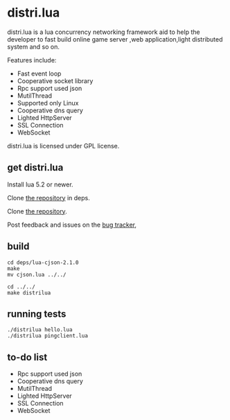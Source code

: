 distri.lua
======
distri.lua is a lua concurrency networking framework aid to help the developer to fast
build online game server ,web application,light distributed system and so on.

Features include:

* Fast event loop
* Cooperative socket library
* Rpc support used json
* MutilThread
* Supported only Linux
* Cooperative dns query
* Lighted HttpServer
* SSL Connection
* WebSocket

distri.lua is licensed under GPL license.


get distri.lua
-----------

Install lua 5.2 or newer.

Clone [the repository](https://github.com/sniperHW/KendyNet) in deps.

Clone [the repository](https://github.com/sniperHW/distri.lua).

Post feedback and issues on the [bug tracker](https://github.com/sniperHW/distri.lua/issues),


build
------
```
cd deps/lua-cjson-2.1.0
make
mv cjson.lua ../../

cd ../../
make distrilua
```

running tests
-------------
```
./distrilua hello.lua
./distrilua pingclient.lua
```

to-do list
----------
* Rpc support used json
* Cooperative dns query
* MutilThread
* Lighted HttpServer
* SSL Connection
* WebSocket